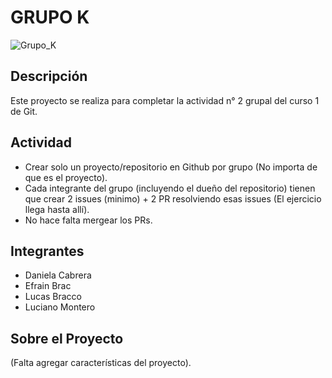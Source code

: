 # GRUPO K

![Grupo_K](https://user-images.githubusercontent.com/79430960/110797648-0eaec600-8258-11eb-89bb-a6c50afdaaee.png)

## Descripción
Este proyecto se realiza para completar la actividad n° 2 grupal
del curso 1 de Git.

## Actividad
 - Crear solo un proyecto/repositorio en Github por grupo (No importa de que es el proyecto).  
 - Cada integrante del grupo (incluyendo el dueño del repositorio) tienen que crear 2 issues (minimo) + 2 PR resolviendo esas issues (El ejercicio llega hasta allí). 
 - No hace falta mergear los PRs.

## Integrantes
- Daniela Cabrera
- Efrain Brac
- Lucas Bracco
- Luciano Montero

## Sobre el Proyecto
(Falta agregar características del proyecto).